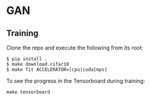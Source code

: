 # GAN

## Training

Clone the repo and execute the following from its root:
```
$ pip install .
$ make download.cifar10
$ make fit ACCELERATOR=[cpu|cuda|mps]
```

To see the progress in the Tensorboard during training:
```
make tensorboard
```
